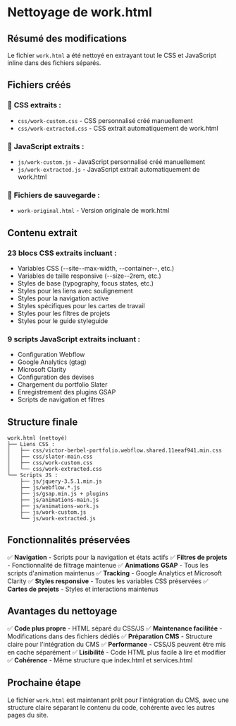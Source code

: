 # Nettoyage de work.html

## Résumé des modifications

Le fichier `work.html` a été nettoyé en extrayant tout le CSS et JavaScript inline dans des fichiers séparés.

## Fichiers créés

### 📁 **CSS extraits :**
- `css/work-custom.css` - CSS personnalisé créé manuellement
- `css/work-extracted.css` - CSS extrait automatiquement de work.html

### 📁 **JavaScript extraits :**
- `js/work-custom.js` - JavaScript personnalisé créé manuellement  
- `js/work-extracted.js` - JavaScript extrait automatiquement de work.html

### 📁 **Fichiers de sauvegarde :**
- `work-original.html` - Version originale de work.html

## Contenu extrait

### **23 blocs CSS** extraits incluant :
- Variables CSS (--site--max-width, --container--, etc.)
- Variables de taille responsive (--size--2rem, etc.)
- Styles de base (typography, focus states, etc.)
- Styles pour les liens avec soulignement
- Styles pour la navigation active
- Styles spécifiques pour les cartes de travail
- Styles pour les filtres de projets
- Styles pour le guide styleguide

### **9 scripts JavaScript** extraits incluant :
- Configuration Webflow
- Google Analytics (gtag)
- Microsoft Clarity
- Configuration des devises
- Chargement du portfolio Slater
- Enregistrement des plugins GSAP
- Scripts de navigation et filtres

## Structure finale

```
work.html (nettoyé)
├── Liens CSS :
│   ├── css/victor-berbel-portfolio.webflow.shared.11eeaf941.min.css
│   ├── css/slater-main.css
│   ├── css/work-custom.css
│   └── css/work-extracted.css
└── Scripts JS :
    ├── js/jquery-3.5.1.min.js
    ├── js/webflow.*.js
    ├── js/gsap.min.js + plugins
    ├── js/animations-main.js
    ├── js/animations-work.js
    ├── js/work-custom.js
    └── js/work-extracted.js
```

## Fonctionnalités préservées

✅ **Navigation** - Scripts pour la navigation et états actifs
✅ **Filtres de projets** - Fonctionnalité de filtrage maintenue
✅ **Animations GSAP** - Tous les scripts d'animation maintenus
✅ **Tracking** - Google Analytics et Microsoft Clarity
✅ **Styles responsive** - Toutes les variables CSS préservées
✅ **Cartes de projets** - Styles et interactions maintenus

## Avantages du nettoyage

✅ **Code plus propre** - HTML séparé du CSS/JS
✅ **Maintenance facilitée** - Modifications dans des fichiers dédiés
✅ **Préparation CMS** - Structure claire pour l'intégration du CMS
✅ **Performance** - CSS/JS peuvent être mis en cache séparément
✅ **Lisibilité** - Code HTML plus facile à lire et modifier
✅ **Cohérence** - Même structure que index.html et services.html

## Prochaine étape

Le fichier `work.html` est maintenant prêt pour l'intégration du CMS, avec une structure claire séparant le contenu du code, cohérente avec les autres pages du site.